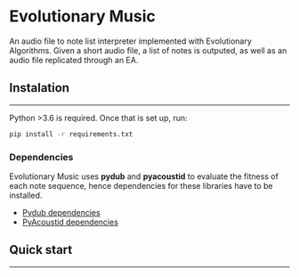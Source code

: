 # Evolutionary Music

An audio file to note list interpreter implemented with Evolutionary Algorithms. Given a short audio file, a list of notes is outputed, as well as an audio file replicated through an EA.

## Instalation

---
Python >3.6 is required. Once that is set up, run:

```bash
pip install -r requirements.txt
```

### Dependencies

Evolutionary Music uses **pydub** and **pyacoustid** to evaluate the fitness of each note sequence, hence dependencies for these libraries have to be installed.

- [Pydub dependencies](https://github.com/jiaaro/pydub/#dependencies)
- [PyAcoustid dependencies](https://github.com/beetbox/pyacoustid#installation)

## Quick start

---

